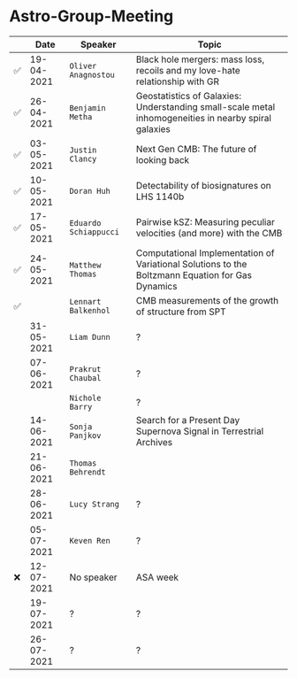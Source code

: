 # Astro-Group-Meeting

| | Date| Speaker | Topic |
| --- | --- | --- | --- |
| :white_check_mark: | 19-04-2021 | `Oliver Anagnostou` | Black hole mergers: mass loss, recoils and my love-hate relationship with GR |
| :white_check_mark: | 26-04-2021 | `Benjamin Metha` | Geostatistics of Galaxies: Understanding small-scale metal inhomogeneities in nearby spiral galaxies |
| :white_check_mark: | 03-05-2021 | `Justin Clancy` | Next Gen CMB: The future of looking back |
| :white_check_mark: | 10-05-2021 | `Doran Huh` | Detectability of biosignatures on LHS 1140b |
| :white_check_mark: | 17-05-2021 | `Eduardo Schiappucci` | Pairwise kSZ: Measuring peculiar velocities (and more) with the CMB |
| :white_check_mark: | 24-05-2021 | `Matthew Thomas` | Computational Implementation of Variational Solutions to the Boltzmann Equation for Gas Dynamics |
| :white_check_mark: | | `Lennart Balkenhol` | CMB measurements of the growth of structure from SPT |
| | 31-05-2021 | `Liam Dunn` | ? |
| | 07-06-2021 | `Prakrut Chaubal` | ? |
| | | `Nichole Barry` | ? |
| | 14-06-2021 | `Sonja Panjkov` | Search for a Present Day Supernova Signal in Terrestrial Archives |
| | 21-06-2021 | `Thomas Behrendt` |  |
| | 28-06-2021 | `Lucy Strang` | ? |
| | 05-07-2021 | `Keven Ren` | ? |
| :x: | 12-07-2021 | No speaker | ASA week |
| | 19-07-2021 | ? | ? |
| | 26-07-2021 | ? | ? |

